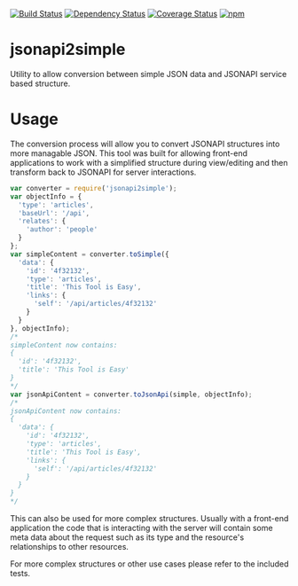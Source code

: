 [![Build Status][travis-badge]][travis-badge-url]
[![Dependency Status][david-badge]][david-badge-url]
[![Coverage Status][coveralls-badge]][coveralls-badge-url]
[![npm][npm-badge]][npm-badge-url]
# jsonapi2simple
Utility to allow conversion between simple JSON data and JSONAPI service based structure.

# Usage
The conversion process will allow you to convert JSONAPI structures into more managable JSON.
This tool was built for allowing front-end applications to work with a simplified structure during view/editing and then transform back to JSONAPI for server interactions.
```javascript
var converter = require('jsonapi2simple');
var objectInfo = {
  'type': 'articles',
  'baseUrl': '/api',
  'relates': {
    'author': 'people'
  }
};
var simpleContent = converter.toSimple({
  'data': {
    'id': '4f32132',
    'type': 'articles',
    'title': 'This Tool is Easy',
    'links': {
      'self': '/api/articles/4f32132'
    }
  }
}, objectInfo);
/*
simpleContent now contains:
{
  'id': '4f32132',
  'title': 'This Tool is Easy'
}
*/
var jsonApiContent = converter.toJsonApi(simple, objectInfo);
/*
jsonApiContent now contains:
{
  'data': {
    'id': '4f32132',
    'type': 'articles',
    'title': 'This Tool is Easy',
    'links': {
      'self': '/api/articles/4f32132'
    }
  }
}
*/
```

This can also be used for more complex structures. Usually with a front-end application the code that is interacting with the server will contain some meta data about the request such as its type and the resource's relationships to other resources.

For more complex structures or other use cases please refer to the included tests.

[travis-badge]: https://travis-ci.org/jthoms1/jsonapi2simple.svg?branch=master
[travis-badge-url]: https://travis-ci.org/jthoms1/jsonapi2simple
[david-badge]: https://david-dm.org/jthoms1/jsonapi2simple.svg
[david-badge-url]: https://david-dm.org/jthoms1/jsonapi2simple
[coveralls-badge]: https://coveralls.io/repos/jthoms1/jsonapi2simple/badge.svg?branch=master&service=github
[coveralls-badge-url]: https://coveralls.io/github/jthoms1/jsonapi2simple?branch=master
[npm-badge]: https://img.shields.io/npm/v/jsonapi2simple.svg
[npm-badge-url]: https://www.npmjs.com/package/jsonapi2simple
